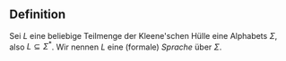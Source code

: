 ## Definition
Sei $L$ eine beliebige Teilmenge der Kleene'schen Hülle eine Alphabets $\Sigma$,
also $L \subseteq \Sigma^*$.  Wir nennen $L$ eine (formale) *Sprache*  über $\Sigma$.


